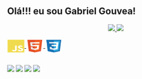 ## Olá!!! eu sou Gabriel Gouvea!
<div align="center">
  <a href="https://github.com/gouvea77">
  <img height="120em" src="https://github-readme-stats.vercel.app/api?username=gouvea77&show_icons=true&theme=tokyonight"/>
  <img height="120em" src="https://github-readme-stats.vercel.app/api/top-langs/?username=gouvea77&layout=compact&langs_count=7&theme=tokyonight"/>
</div>
<div style="display: inline_block"><br>
  <img align="center" alt="Gabriel-Js" height="30" width="40" src="https://raw.githubusercontent.com/devicons/devicon/master/icons/javascript/javascript-plain.svg">
  <img align="center" alt="Gabriel-HTML" height="30" width="40" src="https://raw.githubusercontent.com/devicons/devicon/master/icons/html5/html5-original.svg">
  <img align="center" alt="Gabriel-CSS" height="30" width="40" src="https://raw.githubusercontent.com/devicons/devicon/master/icons/css3/css3-original.svg">
  
 
  
  ##
 
<div> 
  <a href="https://instagram.com/gabrielgouvea77" target="_blank"><img src="https://img.shields.io/badge/-Instagram-%23E4405F?style=for-the-badge&logo=instagram&logoColor=white" target="_blank"></a>
  <a href = "mailto:gabrielgouvea77@gmail.com"><img src="https://img.shields.io/badge/-Gmail-%23333?style=for-the-badge&logo=gmail&logoColor=white" target="_blank"></a>
  <a href="https://wa.me/55021969043285" target="_blank"><img src="https://img.shields.io/badge/WhatsApp-25D366?style=for-the-badge&logo=whatsapp&logoColor=white"></a> 
  <a href="https://www.linkedin.com/in/gabrielgouvea77/" target="_blank"><img src="https://img.shields.io/badge/LinkedIn-0077B5?style=for-the-badge&logo=linkedin&logoColor=white"></a>
</div>
